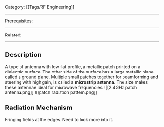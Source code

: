 Category: [[Tags/RF Engineering]] 
___
Prerequisites: 
___
Related: 
___
## Description
A type of antenna with low flat profile, a metallic patch printed on a dielectric surface. The other side of the surface has a large metallic plane called a ground plane. Multiple small patches together for beamforming and steering with high gain, is called a **microstrip antenna**. The size makes these antennae ideal for microwave frequencies. 
![[2.4GHz patch antenna.png]]
![[patch radiation pattern.png]]
## Radiation Mechanism
Fringing fields at the edges. Need to look more into it. 